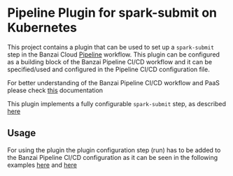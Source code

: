 # Pipeline Plugin for spark-submit on Kubernetes

This project contains a plugin that can be used to set up a `spark-submit` step in the Banzai Cloud [Pipeline](https://github.com/banzaicloud/pipeline) workflow.
This plugin can be configured as a building block of the Banzai Pipeline CI/CD workflow and it can be specified/used and configured in the Pipeline CI/CD configuration file.

For better understanding of the Banzai Pipeline CI/CD workflow and PaaS please check [this](https://github.com/banzaicloud/pipeline/README.md) documentation

This plugin implements a fully configurable `spark-submit` step, as described [here](https://spark.apache.org/docs/latest/submitting-applications.html)

## Usage

For using the plugin the plugin configuration step (run) has to be added to the Banzai Pipeline CI/CD configuration as it can be seen in the following examples 
 [here](https://github.com/banzaicloud/spark-pi-example/blob/master/.drone.yml) and [here](https://github.com/banzaicloud/spark-pdi-example/blob/master/.drone.yml)
